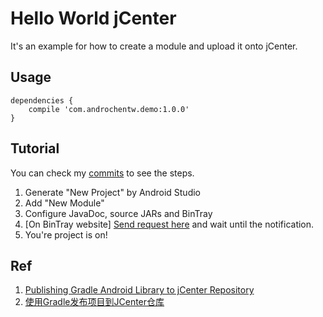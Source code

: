 # Hello World jCenter

It's an example for how to create a module and upload it onto jCenter.

## Usage

```
dependencies {
    compile 'com.androchentw.demo:1.0.0'
}
```

## Tutorial

You can check my [commits](https://github.com/androchentw/HelloWorldjCenter/commits/master) to see the steps.

1. Generate "New Project" by Android Studio
2. Add "New Module"
3. Configure JavaDoc, source JARs and BinTray
4. [On BinTray website] [Send request here](https://bintray.com/bintray/jcenter) and wait until the notification.
5. You're project is on!

## Ref

1. [Publishing Gradle Android Library to jCenter Repository](https://www.virag.si/2015/01/publishing-gradle-android-library-to-jcenter/)
2. [使用Gradle发布项目到JCenter仓库](http://zhengxiaopeng.com/2015/02/02/%E4%BD%BF%E7%94%A8Gradle%E5%8F%91%E5%B8%83%E9%A1%B9%E7%9B%AE%E5%88%B0JCenter%E4%BB%93%E5%BA%93/)
